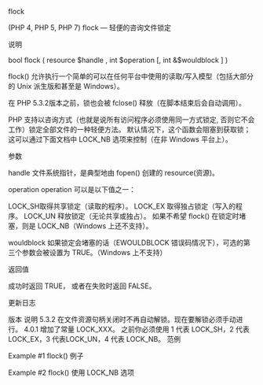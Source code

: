 flock

(PHP 4, PHP 5, PHP 7)
flock — 轻便的咨询文件锁定

说明

bool flock ( resource $handle , int $operation [, int &$wouldblock ] )

flock() 允许执行一个简单的可以在任何平台中使用的读取/写入模型（包括大部分的 Unix 派生版和甚至是 Windows）。

在 PHP 5.3.2版本之前，锁也会被 fclose() 释放（在脚本结束后会自动调用）。

PHP 支持以咨询方式（也就是说所有访问程序必须使用同一方式锁定, 否则它不会工作）锁定全部文件的一种轻便方法。 默认情况下，这个函数会阻塞到获取锁；这可以通过下面文档中 LOCK_NB 选项来控制（在非 Windows 平台上）。

参数

handle
文件系统指针，是典型地由 fopen() 创建的 resource(资源)。

operation
operation 可以是以下值之一：

LOCK_SH取得共享锁定（读取的程序）。
LOCK_EX 取得独占锁定（写入的程序。
LOCK_UN 释放锁定（无论共享或独占）。
如果不希望 flock() 在锁定时堵塞，则是 LOCK_NB（Windows 上还不支持）。

wouldblock
如果锁定会堵塞的话（EWOULDBLOCK 错误码情况下），可选的第三个参数会被设置为 TRUE。（Windows 上不支持）

返回值

成功时返回 TRUE， 或者在失败时返回 FALSE。

更新日志

版本	说明
5.3.2	在文件资源句柄关闭时不再自动解锁。现在要解锁必须手动进行。
4.0.1	增加了常量 LOCK_XXX。 之前你必须使用 1 代表 LOCK_SH，2 代表 LOCK_EX，3 代表LOCK_UN，4 代表 LOCK_NB。
范例

Example #1 flock() 例子

<?php

$fp = fopen("/tmp/lock.txt", "r+");

if (flock($fp, LOCK_EX)) {  // 进行排它型锁定
    ftruncate($fp, 0);      // truncate file
    fwrite($fp, "Write something here\n");
    fflush($fp);            // flush output before releasing the lock
    flock($fp, LOCK_UN);    // 释放锁定
} else {
    echo "Couldn't get the lock!";
}

fclose($fp);

?>
Example #2 flock() 使用 LOCK_NB 选项

<?php
$fp = fopen('/tmp/lock.txt', 'r+');

/* Activate the LOCK_NB option on an LOCK_EX operation */
if(!flock($fp, LOCK_EX | LOCK_NB)) {
    echo 'Unable to obtain lock';
    exit(-1);
}

/* ... */

fclose($fp);
?>